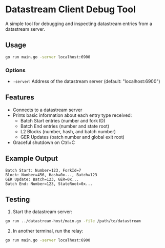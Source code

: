 # Datastream Client Debug Tool

A simple tool for debugging and inspecting datastream entries from a datastream server.

## Usage

```bash
go run main.go -server localhost:6900
```

### Options
- `-server`: Address of the datastream server (default: "localhost:6900")

## Features
- Connects to a datastream server
- Prints basic information about each entry type received:
  - Batch Start entries (number and fork ID)
  - Batch End entries (number and state root)
  - L2 Blocks (number, hash, and batch number)
  - GER Updates (batch number and global exit root)
- Graceful shutdown on Ctrl+C

## Example Output
```
Batch Start: Number=123, ForkId=7
Block: Number=456, Hash=0x..., Batch=123
GER Update: Batch=123, GER=0x...
Batch End: Number=123, StateRoot=0x...
```

## Testing
1. Start the datastream server:
```bash
go run ../datastream-host/main.go -file /path/to/datastream
```

2. In another terminal, run the relay:
```bash
go run main.go -server localhost:6900
``` 